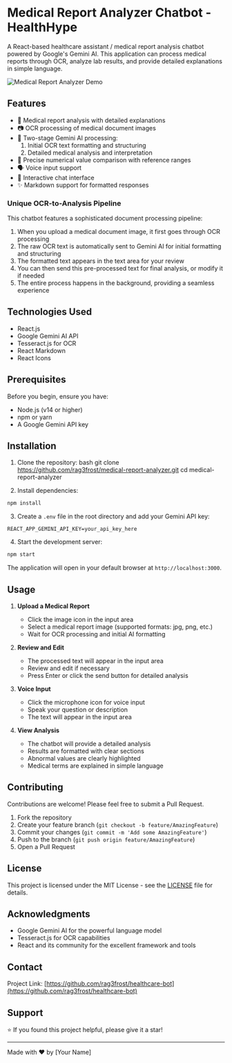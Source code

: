 # Medical Report Analyzer Chatbot - HealthHype

A React-based healthcare assistant / medical report analysis chatbot powered by Google's Gemini AI. This application can process medical reports through OCR, analyze lab results, and provide detailed explanations in simple language.

![Medical Report Analyzer Demo](demo.gif) <!-- You can add a demo gif later -->

## Features

- 🏥 Medical report analysis with detailed explanations
- 📷 OCR processing of medical document images
- 🤖 Two-stage Gemini AI processing:
  1. Initial OCR text formatting and structuring
  2. Detailed medical analysis and interpretation
- 🎯 Precise numerical value comparison with reference ranges
- 🗣️ Voice input support
- 💬 Interactive chat interface
- ✨ Markdown support for formatted responses

### Unique OCR-to-Analysis Pipeline

This chatbot features a sophisticated document processing pipeline:

1. When you upload a medical document image, it first goes through OCR processing
2. The raw OCR text is automatically sent to Gemini AI for initial formatting and structuring
3. The formatted text appears in the text area for your review
4. You can then send this pre-processed text for final analysis, or modify it if needed
5. The entire process happens in the background, providing a seamless experience

## Technologies Used

- React.js
- Google Gemini AI API
- Tesseract.js for OCR
- React Markdown
- React Icons

## Prerequisites

Before you begin, ensure you have:

- Node.js (v14 or higher)
- npm or yarn
- A Google Gemini API key

## Installation

1. Clone the repository:
bash
git clone https://github.com/rag3frost/medical-report-analyzer.git
cd medical-report-analyzer

2. Install dependencies:
```bash
npm install
```

3. Create a `.env` file in the root directory and add your Gemini API key:
```env
REACT_APP_GEMINI_API_KEY=your_api_key_here
```

4. Start the development server:
```bash
npm start
```

The application will open in your default browser at `http://localhost:3000`.

## Usage

1. **Upload a Medical Report**
   - Click the image icon in the input area
   - Select a medical report image (supported formats: jpg, png, etc.)
   - Wait for OCR processing and initial AI formatting

2. **Review and Edit**
   - The processed text will appear in the input area
   - Review and edit if necessary
   - Press Enter or click the send button for detailed analysis

3. **Voice Input**
   - Click the microphone icon for voice input
   - Speak your question or description
   - The text will appear in the input area

4. **View Analysis**
   - The chatbot will provide a detailed analysis
   - Results are formatted with clear sections
   - Abnormal values are clearly highlighted
   - Medical terms are explained in simple language

## Contributing

Contributions are welcome! Please feel free to submit a Pull Request.

1. Fork the repository
2. Create your feature branch (`git checkout -b feature/AmazingFeature`)
3. Commit your changes (`git commit -m 'Add some AmazingFeature'`)
4. Push to the branch (`git push origin feature/AmazingFeature`)
5. Open a Pull Request

## License

This project is licensed under the MIT License - see the [LICENSE](LICENSE) file for details.

## Acknowledgments

- Google Gemini AI for the powerful language model
- Tesseract.js for OCR capabilities
- React and its community for the excellent framework and tools

## Contact

Project Link: [https://github.com/rag3frost/healthcare-bot](https://github.com/rag3frost/healthcare-bot)

## Support

⭐️ If you found this project helpful, please give it a star!

---

Made with ❤️ by [Your Name]
